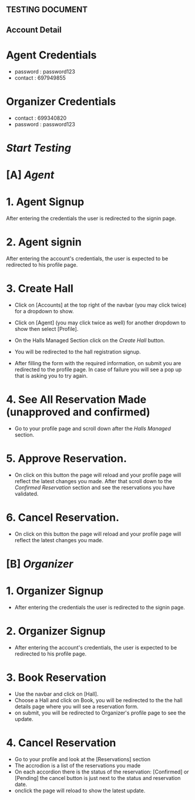 ## TESTING DOCUMENT

## Account Detail

# Agent Credentials

- password : password123
- contact : 697949855

# Organizer Credentials

- contact : 699340820
- password : password123

# *Start Testing*

# [A] *Agent*

# 1. Agent Signup

After entering the credentials the user is redirected to the signin page.

# 2. Agent signin

After entering the account's credentials, the user is expected to be redirected to his profile page.

# 3. Create Hall

* Click on [Accounts] at the top right of the navbar (you may click twice) for a dropdown to show.

* Click on [Agent] (you may click twice as well) for another dropdown to show then select [Profile].

* On the Halls Managed Section click on the *Create Hall* button.

* You will be redirected to the hall registration signup.

* After filling the form with the required information, on submit you are redirected to the profile page. In case of failure you will see a pop up that is asking you to try again.

# 4. See All Reservation Made (unapproved and confirmed)

* Go to your profile page and scroll down after the *Halls Managed* section.


# 5. Approve Reservation.

* On click on this button the page will reload and your profile page will  reflect the latest changes you made. After that scroll down to the *Confirmed Reservation* section and see the reservations you have validated.

# 6. Cancel Reservation.

* On click on this button the page will reload and your profile page will  reflect the latest changes you made.

# [B] *Organizer*

# 1. Organizer Signup

* After entering the credentials the user is redirected to the signin page.

# 2. Organizer Signup

* After entering the account's credentials, the user is expected to be redirected to his profile page.

# 3. Book Reservation

* Use the navbar and click on [Hall].
* Choose a Hall and click on Book, you will be redirected to the the hall details page where you will see a reservation form.
* on submit, you will be redirected to Organizer's profile page to see the update.

# 4. Cancel Reservation

* Go to your profile and look at the [Reservations] section
* The accrodion is a list of the reservations you made
* On each accordion there is the status of the reservation: [Confirmed] or [Pending] the cancel button is just next to the status and reservation date.
* onclick the page will reload to  show the latest update.





